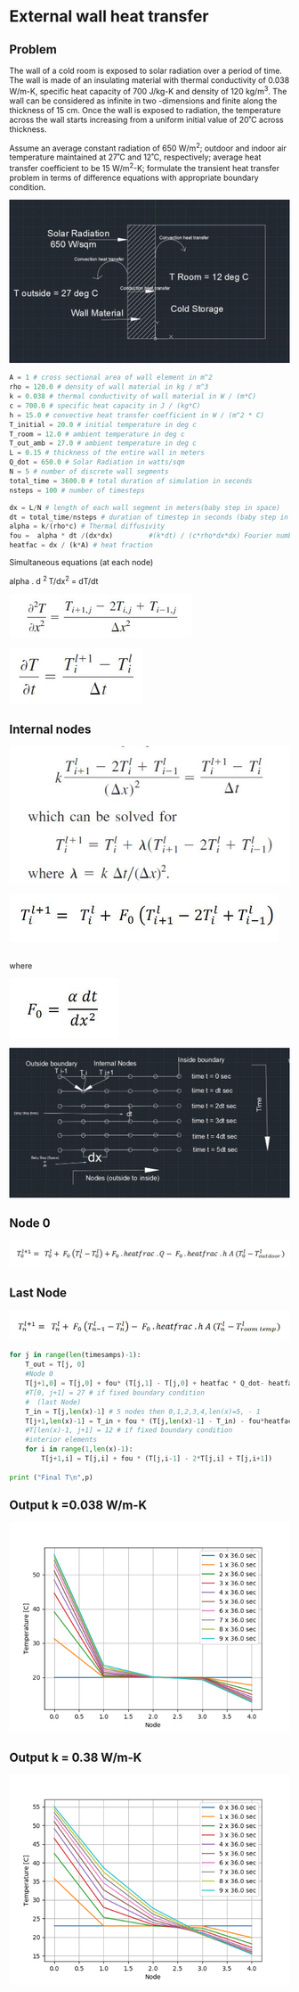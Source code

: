 # External wall heat transfer

## Problem
The wall of a cold room is exposed to solar radiation over a period of time. The wall is made of an insulating material with thermal conductivity of 0.038 W/m-K, specific heat capacity of 700 J/kg-K and density of 120 kg/m<sup>3</sup>. The wall can be considered as infinite in two -dimensions and finite along the thickness of 15 cm. Once the wall is exposed to radiation, the temperature across the wall starts increasing from a uniform initial value of 20˚C across thickness. 

Assume an average constant radiation of 650 W/m<sup>2</sup>; outdoor and indoor air temperature maintained at 27˚C and 12˚C, respectively; average heat transfer coefficient to be 15 W/m<sup>2</sup>-K; formulate the transient heat transfer problem in terms of difference equations with appropriate boundary condition. 

![alt text](https://github.com/aviruch/1DHeatExplicit/blob/master/img/problem1.JPG "Node i")

```python
A = 1 # cross sectional area of wall element in m^2
rho = 120.0 # density of wall material in kg / m^3
k = 0.038 # thermal conductivity of wall material in W / (m*C)
c = 700.0 # specific heat capacity in J / (kg*C)
h = 15.0 # convective heat transfer coefficient in W / (m^2 * C)
T_initial = 20.0 # initial temperature in deg c
T_room = 12.0 # ambient temperature in deg c
T_out_amb = 27.0 # ambient temperature in deg c
L = 0.15 # thickness of the entire wall in meters
Q_dot = 650.0 # Solar Radiation in watts/sqm
N = 5 # number of discrete wall segments
total_time = 3600.0 # total duration of simulation in seconds
nsteps = 100 # number of timesteps
```


```python
dx = L/N # length of each wall segment in meters(baby step in space)
dt = total_time/nsteps # duration of timestep in seconds (baby step in time)
alpha = k/(rho*c) # Thermal diffusivity
fou =  alpha * dt /(dx*dx)         #(k*dt) / (c*rho*dx*dx) Fourier number 
heatfac = dx / (k*A) # heat fraction
```

Simultaneous equations (at each node)


 alpha . d <sup>2 </sup>T/dx<sup>2</sup> = dT/dt 
 


![alt text](https://github.com/aviruch/1DHeatExplicit/blob/master/img/1.JPG "Node i")

![alt text](https://github.com/aviruch/1DHeatExplicit/blob/master/img/2.JPG "Node i")

## Internal nodes 

![alt text](https://github.com/aviruch/1DHeatExplicit/blob/master/img/3.JPG "Node i")

![alt text](https://github.com/aviruch/1DHeatExplicit/blob/master/img/internalnodeeq.JPG "Node i")

 <br />where <br />

![alt text](https://github.com/aviruch/1DHeatExplicit/blob/master/img/fou.JPG "Node i")

 ![alt text](https://github.com/aviruch/1DHeatExplicit/blob/master/img/nodesnewnew.JPG "Node i")
 
 ## Node 0 
 
![alt text](https://github.com/aviruch/1DHeatExplicit/blob/master/img/Node0.JPG "Node i")

## Last Node
![alt text](https://github.com/aviruch/1DHeatExplicit/blob/master/img/LastNode.JPG "Node i")
```python
for j in range(len(timesamps)-1):
    T_out = T[j, 0]
    #Node 0
    T[j+1,0] = T[j,0] + fou* (T[j,1] - T[j,0] + heatfac * Q_dot- heatfac*h*A*(T_out - T_out_amb))
    #T[0, j+1] = 27 # if fixed boundary condition
    #  (last Node)
    T_in = T[j,len(x)-1] # 5 nodes then 0,1,2,3,4,len(x)=5, - 1
    T[j+1,len(x)-1] = T_in + fou * (T[j,len(x)-1] - T_in) - fou*heatfac*h*A*(T_in - T_room)
    #T[len(x)-1, j+1] = 12 # if fixed boundary condition
    #interior elements 
    for i in range(1,len(x)-1):        
        T[j+1,i] = T[j,i] + fou * (T[j,i-1] - 2*T[j,i] + T[j,i+1])
      
print ("Final T\n",p)
```
## Output k =0.038 W/m-K 
![alt text](https://github.com/aviruch/1DHeatExplicit/blob/master/img/Figure_1_k0_038.png "Node i")
## Output k = 0.38 W/m-K
![alt text](https://github.com/aviruch/1DHeatExplicit/blob/master/img/Figure_1.png "Node i")
